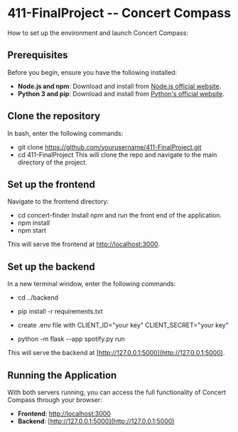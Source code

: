 # 411-FinalProject -- Concert Compass 
How to set up the environment and launch Concert Compass: 

## Prerequisites
Before you begin, ensure you have the following installed:
- **Node.js and npm**: Download and install from [Node.js official website](https://nodejs.org/).
- **Python 3 and pip**: Download and install from [Python's official website](https://python.org/).

## Clone the repository
In bash, enter the following commands:
- git clone https://github.com/yourusername/411-FinalProject.git
- cd 411-FinalProject
This will clone the repo and navigate to the main directory of the project.

## Set up the frontend
Navigate to the frontend directory:
- cd concert-finder
Install npm and run the front end of the application. 
- npm install
- npm start

This will serve the frontend at [http://localhost:3000](http://localhost:3000).

## Set up the backend
In a new terminal window, enter the following commands:
- cd ../backend
- pip install -r requirements.txt
- create .env file with 
CLIENT_ID="your key"
CLIENT_SECRET="your key"

- python -m flask --app spotify.py run


This will serve the backend at [http://127.0.0.1:5000](http://127.0.0.1:5000).

## Running the Application
With both servers running, you can access the full functionality of Concert Compass through your browser:

- **Frontend**: [http://localhost:3000](http://localhost:3000)
- **Backend**: [http://127.0.0.1:5000](http://127.0.0.1:5000)
